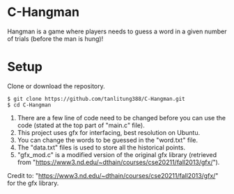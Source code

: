 # C-Hangman
Hangman is a game where players needs to guess a word in a given number of trials (before the man is hung)!

# Setup
Clone or download the repository.
```
$ git clone https://github.com/tanlitung388/C-Hangman.git
$ cd C-Hangman
```
1. There are a few line of code need to be changed before you can use the code (stated at the top part of "main.c" file).
2. This project uses gfx for interfacing, best resolution on Ubuntu.
3. You can change the words to be guessed in the "word.txt" file.
4. The "data.txt" files is used to store all the historical points.
5. "gfx_mod.c" is a modified version of the original gfx library (retrieved from "https://www3.nd.edu/~dthain/courses/cse20211/fall2013/gfx/").

Credit to: "https://www3.nd.edu/~dthain/courses/cse20211/fall2013/gfx/" for the gfx library.
